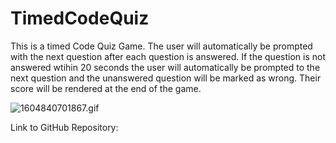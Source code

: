 # TimedCodeQuiz

This is a timed Code Quiz Game. The user will automatically be prompted with the next question after each question is answered. If the question is not answered wtihin 20 seconds the user will automatically be prompted to the next question and the unanswered question will be marked as wrong. Their score will be rendered at the end of the game.

![1604840701867.gif](./1604840701867.gif)

Link to GitHub Repository:
